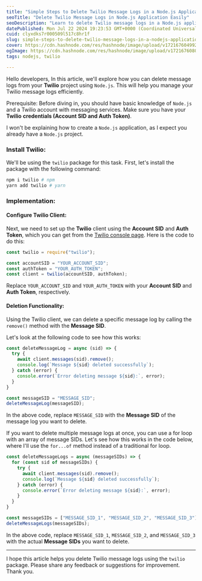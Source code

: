 ```yaml
---
title: "Simple Steps to Delete Twilio Message Logs in a Node.js Application"
seoTitle: "Delete Twilio Message Logs in Node.js Application Easily"
seoDescription: "Learn to delete Twilio message logs in a Node.js application with simple steps for efficient management"
datePublished: Mon Jul 22 2024 19:23:53 GMT+0000 (Coordinated Universal Time)
cuid: clyxdks7r000509l517c8hr1f
slug: simple-steps-to-delete-twilio-message-logs-in-a-nodejs-application
cover: https://cdn.hashnode.com/res/hashnode/image/upload/v1721676049921/4578bee3-ff5c-47e8-81bf-ebe37a6e63e3.png
ogImage: https://cdn.hashnode.com/res/hashnode/image/upload/v1721676080628/3e456772-46a1-4ec4-a679-827014af7b8b.png
tags: nodejs, twilio

---
```


Hello developers, In this article, we'll explore how you can delete message logs from your **Twilio** project using `Node.js`. This will help you manage your Twilio message logs efficiently.

Prerequisite: Before diving in, you should have basic knowledge of `Node.js` and a Twilio account with messaging services. Make sure you have your **Twilio** **credentials (Account SID and Auth Token)**.

I won't be explaining how to create a `Node.js` application, as I expect you already have a `Node.js` project.

### Install Twilio:

We'll be using the `twilio` package for this task. First, let's install the package with the following command:

```bash
npm i twilio # npm
yarn add twilio # yarn
```

### Implementation:

#### Configure Twilio Client:

Next, we need to set up the **Twilio** client using the **Account SID** and **Auth Token**, which you can get from the [Twilio console page](https://console.twilio.com/). Here is the code to do this:

```javascript
const twilio = require("twilio");

const accountSID = "YOUR_ACCOUNT_SID";
const authToken = "YOUR_AUTH_TOKEN";
const client = twilio(accountSID, authToken);
```

Replace `YOUR_ACCOUNT_SID` and `YOUR_AUTH_TOKEN` with your **Account SID** and **Auth Token**, respectively.

#### Deletion Functionality:

Using the Twilio client, we can delete a specific message log by calling the `remove()` method with the **Message SID**.

Let's look at the following code to see how this works:

```javascript
const deleteMessageLog = async (sid) => {
  try {
    await client.messages(sid).remove();
    console.log(`Message ${sid} deleted successfully`);
  } catch (error) {
    console.error(`Error deleting message ${sid}:`, error);
  }
}

const messageSID = "MESSAGE_SID";
deleteMessageLog(messageSID);
```

In the above code, replace `MESSAGE_SID` with the **Message SID** of the message log you want to delete.

If you want to delete multiple message logs at once, you can use a for loop with an array of message SIDs. Let's see how this works in the code below, where I'll use the `for...of` method instead of a traditional for loop.

```javascript
const deleteMessageLogs = async (messageSIDs) => {
  for (const sid of messageSIDs) {
    try {
      await client.messages(sid).remove();
      console.log(`Message ${sid} deleted successfully`);
    } catch (error) {
      console.error(`Error deleting message ${sid}:`, error);
    }
  }
}

const messageSIDs = ["MESSAGE_SID_1", "MESSAGE_SID_2", "MESSAGE_SID_3"];
deleteMessageLogs(messageSIDs);
```

In the above code, replace `MESSAGE_SID_1`, `MESSAGE_SID_2`, and `MESSAGE_SID_3` with the actual **Message SIDs** you want to delete.

---

I hope this article helps you delete Twilio message logs using the `twilio` package. Please share any feedback or suggestions for improvement. Thank you.